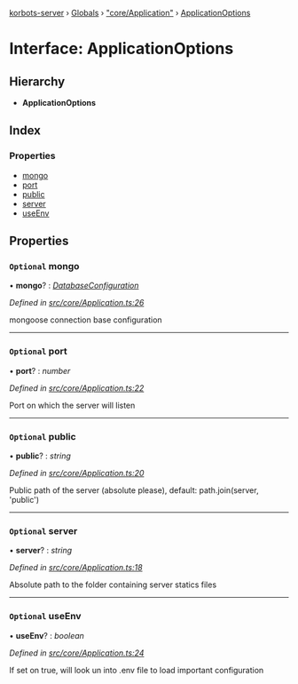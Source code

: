 [korbots-server](../README.md) › [Globals](../globals.md) › ["core/Application"](../modules/_core_application_.md) › [ApplicationOptions](_core_application_.applicationoptions.md)

# Interface: ApplicationOptions

## Hierarchy

* **ApplicationOptions**

## Index

### Properties

* [mongo](_core_application_.applicationoptions.md#optional-mongo)
* [port](_core_application_.applicationoptions.md#optional-port)
* [public](_core_application_.applicationoptions.md#optional-public)
* [server](_core_application_.applicationoptions.md#optional-server)
* [useEnv](_core_application_.applicationoptions.md#optional-useenv)

## Properties

### `Optional` mongo

• **mongo**? : *[DatabaseConfiguration](_core_application_.databaseconfiguration.md)*

*Defined in [src/core/Application.ts:26](https://github.com/Xisabla/Korbots/blob/4e41610/server/src/core/Application.ts#L26)*

mongoose connection base configuration

___

### `Optional` port

• **port**? : *number*

*Defined in [src/core/Application.ts:22](https://github.com/Xisabla/Korbots/blob/4e41610/server/src/core/Application.ts#L22)*

Port on which the server will listen

___

### `Optional` public

• **public**? : *string*

*Defined in [src/core/Application.ts:20](https://github.com/Xisabla/Korbots/blob/4e41610/server/src/core/Application.ts#L20)*

Public path of the server (absolute please), default: path.join(server, 'public')

___

### `Optional` server

• **server**? : *string*

*Defined in [src/core/Application.ts:18](https://github.com/Xisabla/Korbots/blob/4e41610/server/src/core/Application.ts#L18)*

Absolute path to the folder containing server statics files

___

### `Optional` useEnv

• **useEnv**? : *boolean*

*Defined in [src/core/Application.ts:24](https://github.com/Xisabla/Korbots/blob/4e41610/server/src/core/Application.ts#L24)*

If set on true, will look un into .env file to load important configuration
